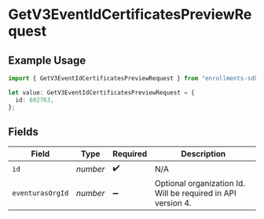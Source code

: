 # GetV3EventIdCertificatesPreviewRequest

## Example Usage

```typescript
import { GetV3EventIdCertificatesPreviewRequest } from "enrollments-sdk/models/operations";

let value: GetV3EventIdCertificatesPreviewRequest = {
  id: 602763,
};
```

## Fields

| Field                                                        | Type                                                         | Required                                                     | Description                                                  |
| ------------------------------------------------------------ | ------------------------------------------------------------ | ------------------------------------------------------------ | ------------------------------------------------------------ |
| `id`                                                         | *number*                                                     | :heavy_check_mark:                                           | N/A                                                          |
| `eventurasOrgId`                                             | *number*                                                     | :heavy_minus_sign:                                           | Optional organization Id. Will be required in API version 4. |
